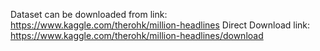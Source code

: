 Dataset can be downloaded from link: https://www.kaggle.com/therohk/million-headlines
Direct Download link: https://www.kaggle.com/therohk/million-headlines/download
